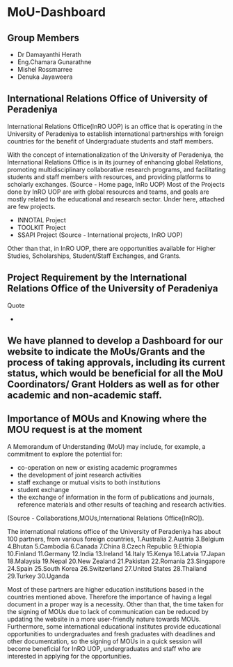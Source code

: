 # MoU-Dashboard

## Group Members 
- Dr Damayanthi Herath
- Eng.Chamara Gunarathne
- Mishel Rossmarree
- Denuka Jayaweera

## International Relations Office of University of Peradeniya


International Relations Office(InRO UOP) is an office that is operating in the University of Peradeniya
to establish international partnerships with foreign countries for the benefit of Undergraduate students and staff members.  

With the concept of internationalization of the University of Peradeniya,
the International Relations Office is in its journey of enhancing global Relations,
promoting multidisciplinary collaborative research programs, and facilitating students and staff members with resources,
and providing platforms to scholarly exchanges. (Source - Home page, InRo UOP)
Most of the Projects done by InRO UOP are with global resources and teams,
and goals are mostly related to the educational and research sector.
Under here, attached are few projects.

- INNOTAL Project 
- TOOLKIT Project
- SSAPI Project 
(Source - International projects, InRO UOP)

Other than that, in InRO UOP,
there are opportunities available for Higher Studies, Scholarships, Student/Staff Exchanges, and Grants.

## Project Requirement by the International Relations Office of the University of Peradeniya

Quote

-
We have planned to develop a Dashboard for our website to indicate the MoUs/Grants and the process of taking approvals, including its current status, which would be beneficial for all the MoU Coordinators/ Grant Holders as well as for other academic and non-academic staff.
-

## Importance of MOUs and Knowing where the MOU request is at the moment
 
A Memorandum of Understanding (MoU) may include, for example, a commitment to explore the potential for:
- co-operation on new or existing academic programmes
- the development of joint research activities
- staff exchange or mutual visits to both institutions
- student exchange
- the exchange of information in the form of publications and journals, reference materials and other results of teaching and research activities.

(Source - Collaborations,MOUs,International Relations Office[InRO]).

The international relations office of the University of Peradeniya has about 100 partners, from various foreign countries, 
1.Australia			2.Austria			3.Belgium
4.Bhutan 			5.Cambodia			6.Canada 
7.China			8.Czech Republic		9.Ethiopia
10.Finland			11.Germany			12.India
13.Ireland			14.Italy 			15.Kenya
16.Latvia			17.Japan			18.Malaysia
19.Nepal			20.New Zealand		21.Pakistan
22.Romania			23.Singapore			24.Spain
25.South Korea		26.Switzerland		27.United States
28.Thailand			29.Turkey			30.Uganda

Most of these partners are higher education institutions based in the countries mentioned above. Therefore the importance of having a legal document in a proper way is a necessity.
Other than that, the time taken for the signing of MOUs due to lack of communication can be reduced by updating the website in a more user-friendly nature towards MOUs. Furthermore, some international educational institutes provide educational opportunities to undergraduates and fresh graduates with deadlines and other documentation, so the signing of MOUs in a quick session will become beneficial for InRO UOP, undergraduates and staff who are interested in applying for the opportunities.

